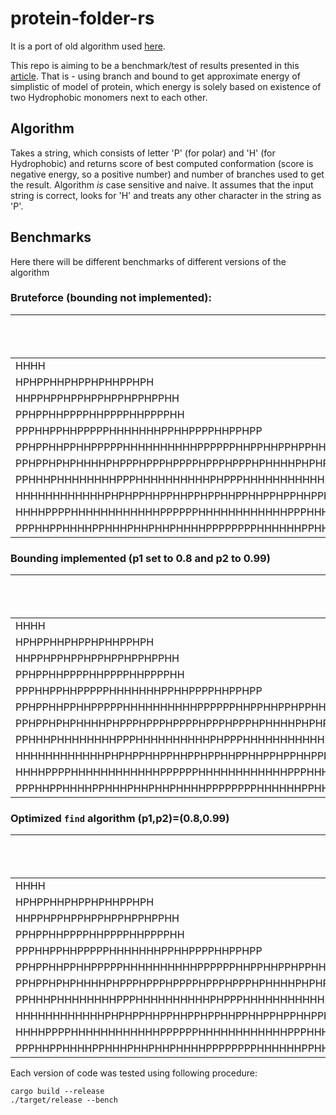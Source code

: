 # protein-folder-rs
It is a port of old algorithm used [here](https://github.com/Czandal/ProteinFolder/).

This repo is aiming to be a benchmark/test of results presented in this [article](https://www.ncbi.nlm.nih.gov/pmc/articles/PMC5172541/).
That is - using branch and bound to get approximate energy of simplistic of model of protein, which energy is solely based on existence of two Hydrophobic monomers next to each other.

## Algorithm
Takes a string, which consists of letter 'P' (for polar) and 'H' (for Hydrophobic) and returns score of best computed conformation (score is negative energy, so a positive number) and number of branches used to get the result.
Algorithm *is* case sensitive and naive. It assumes that the input string is correct, looks for 'H' and treats any other character in the string as 'P'.

## Benchmarks
Here there will be different benchmarks of different versions of the algorithm

### Bruteforce (bounding not implemented):
|  Input  |  Number of branches | Score | Time elapsed (ns) | Timeout exceeded | Ran |
|---------|---------------------|-------|-------------------|------------------|-----|
| HHHH | 4 | 1 | 5240 | false | true |
| HPHPPHHPHPPHPHHPPHPH | 240805 | 9 | 229571529 | false | true |
| HHPPHPPHPPHPPHPPHPPHPPHH | 11546787 | 9 | 11908906042 | true | true |
| PPHPPHHPPPPHHPPPPHHPPPPHH | N/A | N/A | N/A | N/A | false |
| PPPHHPPHHPPPPPHHHHHHHPPHHPPPPHHPPHPP | N/A | N/A | N/A | N/A | false |
| PPHPPHHPPHHPPPPPHHHHHHHHHHPPPPPPHHPPHHPPHPPHHHHH | N/A | N/A | N/A | N/A | false |
| PPHPPHPHPHHHHPHPPPHPPPHPPPPHPPPHPPPHPHHHHPHPHPHPHH | N/A | N/A | N/A | N/A | false |
| PPHHHPHHHHHHHHPPPHHHHHHHHHHPHPPPHHHHHHHHHHHHPPPPHHHHHHPHHPHP | N/A | N/A | N/A | N/A | false |
| HHHHHHHHHHHHPHPHPPHHPPHHPPHPPHHPPHHPPHPPHHPPHHPPHPHPHHHHHHHHHHHH | N/A | N/A | N/A | N/A | false |
| HHHHPPPPHHHHHHHHHHHHPPPPPPHHHHHHHHHHHHPPPHHHHHHHHHHHHPPPHHHHHHHHHHHHPPPHPPHHPPHHPPHPH | N/A | N/A | N/A | N/A | false |
| PPPHHPPHHHHPPHHHPHHPHHPHHHHPPPPPPPPHHHHHHPPHHHHHHPPPPPPPPPHPHHPHHHHHHHHHHHPPHHHPHHPHPPHPHHHPPPPPPHHH | N/A | N/A | N/A | N/A | false |

### Bounding implemented (p1 set to 0.8 and p2 to 0.99)
|  Input  |  Number of branches | Score | Time elapsed (ns) | Timeout exceeded | Ran |
|---------|---------------------|-------|-------------------|------------------|-----|
| HHHH | 4 | 1 | 17391 | false | true |
| HPHPPHHPHPPHPHHPPHPH | 18 | 9 | 364645 | false | true |
| HHPPHPPHPPHPPHPPHPPHPPHH | 941 | 8 | 13387463 | false | true |
| PPHPPHHPPPPHHPPPPHHPPPPHH | 3215 | 7 | 40413682 | false | true |
| PPPHHPPHHPPPPPHHHHHHHPPHHPPPPHHPPHPP | 277 | 13 | 6935525 | false | true |
| PPHPPHHPPHHPPPPPHHHHHHHHHHPPPPPPHHPPHHPPHPPHHHHH | 24 | 17 | 8269019 | false | true |
| PPHPPHPHPHHHHPHPPPHPPPHPPPPHPPPHPPPHPHHHHPHPHPHPHH | 4343 | 17 | 40205298250 | true | true |
| PPHHHPHHHHHHHHPPPHHHHHHHHHHPHPPPHHHHHHHHHHHHPPPPHHHHHHPHHPHP | N/A | N/A | N/A | N/A | false |
| HHHHHHHHHHHHPHPHPPHHPPHHPPHPPHHPPHHPPHPPHHPPHHPPHPHPHHHHHHHHHHHH | N/A | N/A | N/A | N/A | false |
| HHHHPPPPHHHHHHHHHHHHPPPPPPHHHHHHHHHHHHPPPHHHHHHHHHHHHPPPHHHHHHHHHHHHPPPHPPHHPPHHPPHPH | N/A | N/A | N/A | N/A | false |
| PPPHHPPHHHHPPHHHPHHPHHPHHHHPPPPPPPPHHHHHHPPHHHHHHPPPPPPPPPHPHHPHHHHHHHHHHHPPHHHPHHPHPPHPHHHPPPPPPHHH | N/A | N/A | N/A | N/A | false |

### Optimized `find` algorithm (p1,p2)=(0.8,0.99)
|  Input  |  Number of branches | Score | Time elapsed (ns) | Timeout exceeded | Ran |
|---------|---------------------|-------|-------------------|------------------|-----|
| HHHH | 4 | 1 | 10616 | false | true |
| HPHPPHHPHPPHPHHPPHPH | 89 | 8 | 721678 | false | true |
| HHPPHPPHPPHPPHPPHPPHPPHH | 233 | 8 | 7845637 | false | true |
| PPHPPHHPPPPHHPPPPHHPPPPHH | 323 | 7 | 27071965 | false | true |
| PPPHHPPHHPPPPPHHHHHHHPPHHPPPPHHPPHPP | 1121 | 13 | 9956194 | false | true |
| PPHPPHHPPHHPPPPPHHHHHHHHHHPPPPPPHHPPHHPPHPPHHHHH | 7 | 19 | 9732559 | false | true |
| PPHPPHPHPHHHHPHPPPHPPPHPPPPHPPPHPPPHPHHHHPHPHPHPHH | 288 | 16 | 1736984195 | false | true |
| PPHHHPHHHHHHHHPPPHHHHHHHHHHPHPPPHHHHHHHHHHHHPPPPHHHHHHPHHPHP | 27 | 31 | 1869462 | false | true |
| HHHHHHHHHHHHPHPHPPHHPPHHPPHPPHHPPHHPPHPPHHPPHHPPHPHPHHHHHHHHHHHH | 0 | 26 | 2099871 | false | true |
| HHHHPPPPHHHHHHHHHHHHPPPPPPHHHHHHHHHHHHPPPHHHHHHHHHHHHPPPHHHHHHHHHHHHPPPHPPHHPPHHPPHPH | 31 | 50 | 19605152 | false | true |
| PPPHHPPHHHHPPHHHPHHPHHPHHHHPPPPPPPPHHHHHHPPHHHHHHPPPPPPPPPHPHHPHHHHHHHHHHHPPHHHPHHPHPPHPHHHPPPPPPHHH | 128 | 44 | 190303729 | false | true |

Each version of code was tested using following procedure:
```
cargo build --release
./target/release --bench
```
